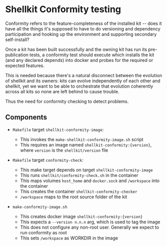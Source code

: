 # Shellkit Conformity testing

Conformity refers to the feature-completeness of the installed kit -- does it have all the things it's supposed to have to do versioning and dependency participation and hooking up the environment and supporting secondary self-install?

Once a kit has been built successfully and the owning kit has run its pre-publication tests, a conformity test should
execute which installs the kit (and any declared depends) into docker and probes for the required or expected features.

This is needed because there's a natural disconnect between the evolution of shellkit and its owners: kits can evolve independently of each other and shellkit, yet we want to be able to orchestrate that evolution coherently across all kits so none are left behind to cause trouble.

Thus the need for conformity checking to detect problems.

## Components

- `Makefile` target `shellkit-conformity-image`:
    - This invokes the `make-shellkit-conformity-image.sh` script
    - This requires an image named `shellkit-conformity:{version}`, where `version` is the `shellkit/version` file

- `Makefile` target `conformity-check`:
    - This make target depends on target `shellkit-conformity-image`
    - This runs `shellkit/conformity-check.sh` in the container
    - This maps volumes `host_home` and `docker.sock` and `/workspace` into the container
    - This creates the container `shellkit-conformity-checker`
    - `/workspace` maps to the root source folder of the kit

- `make-conformity-image.sh`
    - This creates docker image `shellkit-conformity:{version}`
    - This expects a `--version n.n.n` arg, which is used to tag the image
    - This does not configure any non-root user.  Generally we expect to run conformity as root
    - This sets `/workspace` as WORKDIR in the image
